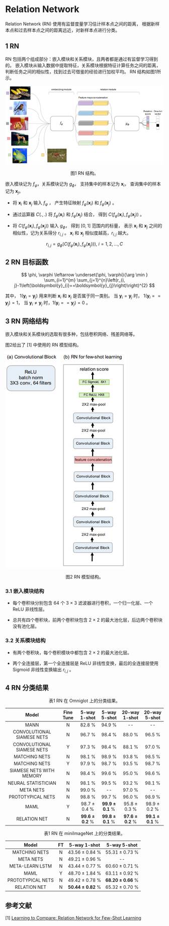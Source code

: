 # Relation Network

Relation Network (RN) 使用有监督度量学习估计样本点之间的距离，
根据新样本点和过去样本点之间的距离远近，对新样本点进行分类。

## 1 RN

RN 包括两个组成部分：嵌入模块和关系模块，且两者都是通过有监督学习得到的。
嵌入模块从输入数据中提取特征，关系模块根据特征计算任务之间的距离，
判断任务之间的相似性，找到过去可借鉴的经验进行加权平均。
RN 结构如图1所示。

![RN Architecture](../../../images/meta_learning/metric_based_meta_learning/RN/RNArchitecture.png)
<center>
图1	RN 结构。
</center>

嵌入模块记为 $f_{\varphi}$，关系模块记为 $g_{\phi}$，
支持集中的样本记为 $\boldsymbol{x}_{i}$，
查询集中的样本记为 $\boldsymbol{x}_{j}$。

- 将 $\boldsymbol{x}_{i}$ 和 $\boldsymbol{x}_{j}$ 输入 $f_{\varphi}$ ，
产生特征映射 $f_{\varphi}\left(\boldsymbol{x}_{i}\right)$ 
和 $f_{\varphi}\left(\boldsymbol{x}_{j}\right)$ 。

- 通过运算器 $C(.,.)$ 将 $f_{\varphi}\left(\boldsymbol{x}_{i}\right)$ 
和 $f_{\varphi}\left(\boldsymbol{x}_{j}\right)$ 结合，
得到 $C(f_{\varphi}\left(\boldsymbol{x}_{i}\right),f_{\varphi}\left(\boldsymbol{x}_{j}\right))$ 。

- 将 $C(f_{\varphi}\left(\boldsymbol{x}_{i}\right),f_{\varphi}\left(\boldsymbol{x}_{j}\right))$ 输入 $g_{\phi}$，
得到 $[0, 1]$ 范围内的标量，
表示 $\boldsymbol{x}_{i}$ 和 $\boldsymbol{x}_{j}$ 之间的相似性，记为关系得分 $r_{i, j}$ 。 
$\boldsymbol{x}_{i}$ 和 $\boldsymbol{x}_{j}$ 相似度越高，$r_{i, j}$ 越大。

$$
r_{i, j}=g_{\phi}\left(C\left(f_{\varphi}\left(\boldsymbol{x}_{i}\right), f_{\varphi}\left(\boldsymbol{x}_{j}\right)\right)\right), \ 
i = 1, 2, ..., C
$$

## 2 RN 目标函数

$$
\phi, \varphi \leftarrow \underset{\phi, \varphi}{\arg \min } \sum_{i=1}^{m} \sum_{j=1}^{n}\left(r_{i, j}-1\left(\boldsymbol{y}_{i}==\boldsymbol{y}_{j}\right)\right)^{2}
$$

其中， $1\left(\boldsymbol{y}_{i}=\boldsymbol{y}_{j}\right)$ 用来判断 $\boldsymbol{x}_{i}$ 和 $\boldsymbol{x}_{j}$ 是否属于同一类别。
当 $\boldsymbol{y}_{i}=\boldsymbol{y}_{j}$ 时， $1\left(\boldsymbol{y}_{i}==\boldsymbol{y}_{j}\right)=1$，
当 $\boldsymbol{y}_{i} \neq \boldsymbol{y}_{j}$ 时，$1\left(\boldsymbol{y}_{i}==\boldsymbol{y}_{j}\right)=0$ 。

## 3 RN 网络结构

嵌入模块和关系模块的选取有很多种，包括卷积网络、残差网络等。

图2给出了 [1] 中使用的 RN 模型结构。

![RN Model](../../../images/meta_learning/metric_based_meta_learning/RN/RNModel.png)
<center>
图2	RN 模型结构。
</center>

### 3.1 嵌入模块结构

- 每个卷积块分别包含 64 个 3 $\times$ 3 滤波器进行卷积，一个归一化层、一个 ReLU 非线性层。

- 总共有四个卷积块，前两个卷积块包含 2 $\times$ 2 的最大池化层，后边两个卷积块没有池化层。


### 3.2 关系模块结构 

- 有两个卷积块，每个卷积模块中都包含 2 $\times$ 2 的最大池化层。

- 两个全连接层，第一个全连接层是 ReLU 非线性变换，最后的全连接层使用 Sigmoid 非线性变换输出 $r_{i,j}$ 。


## 4 RN 分类结果

<center>
表1	RN 在 Omniglot 上的分类结果。
</center>

| Model | Fine Tune | 5-way 1-shot | 5-way 5-shot | 20-way 1-shot | 20-way 5-shot |  
| :----: | :----: | :----: | :----: | :----: | :----: |
| MANN | N | 82.8 $\%$ | 94.9 $\%$ | -- | -- |
| CONVOLUTIONAL SIAMESE NETS | N | 96.7 $\%$ | 98.4 $\%$ | 88.0 $\%$ | 96.5 $\%$ |
| CONVOLUTIONAL SIAMESE NETS | Y | 97.3 $\%$ | 98.4 $\%$ | 88.1 $\%$ | 97.0 $\%$ |
| MATCHING NETS | N | 98.1 $\%$ | 98.9 $\%$ | 93.8 $\%$ | 98.5 $\%$ |
| MATCHING NETS | Y | 97.9 $\%$ |  98.7 $\%$ | 93.5 $\%$  | 98.7 $\%$ |
| SIAMESE NETS WITH MEMORY | N | 98.4 $\%$ | 99.6 $\%$ | 95.0 $\%$ | 98.6 $\%$ |
| NEURAL STATISTICIAN | N | 98.1 $\%$ | 99.5 $\%$ | 93.2 $\%$ | 98.1 $\%$ |
| META NETS | N | 99.0 $\%$ | -- | 97.0 $\%$ | -- |
| PROTOTYPICAL NETS | N | 98.8 $\%$ | 99.7 $\%$ | 96.0 $\%$ | 98.9 $\%$ |
| MAML | Y | 98.7 $\pm$ 0.4 $\%$ | **99.9 $\pm$ 0.1** $\%$ | 95.8 $\pm$ 0.3 $\%$ | 98.9 $\pm$ 0.2 $\%$ |
| RELATION NET | N | **99.6 $\pm$ 0.2** $\%$ | **99.8 $\pm$ 0.1** $\%$ | **97.6 $\pm$ 0.2** $\%$ | **99.1 $\pm$ 0.1** $\%$ |

<center>
表1	RN 在 miniImageNet 上的分类结果。
</center>

| Model | FT | 5-way 1-shot | 5-way 5-shot | 
| :----: | :----: | :----: | :----: |
| MATCHING NETS | N | 43.56 $\pm$ 0.84 $\%$ | 55.31 $\pm$ 0.73 $\%$ |
| META NETS | N | 49.21 $\pm$ 0.96 $\%$ | -- |
| META-LEARN LSTM | N | 43.44 $\pm$ 0.77 $\%$ | 60.60 $\pm$ 0.71 $\%$ |
| MAML | Y | 48.70 $\pm$ 1.84 $\%$ | 63.11 $\pm$ 0.92 $\%$ |
| PROTOTYPICAL NETS | N | 49.42 $\pm$ 0.78 $\%$ | **68.20 $\pm$ 0.66** $\%$ |
| RELATION NET | N | **50.44 $\pm$ 0.82** $\%$ | 65.32 $\pm$ 0.70 $\%$ |



## 参考文献

[1] [Learning to Compare: Relation Network for Few-Shot Learning](https://openaccess.thecvf.com/content_cvpr_2018/html/Sung_Learning_to_Compare_CVPR_2018_paper.html)